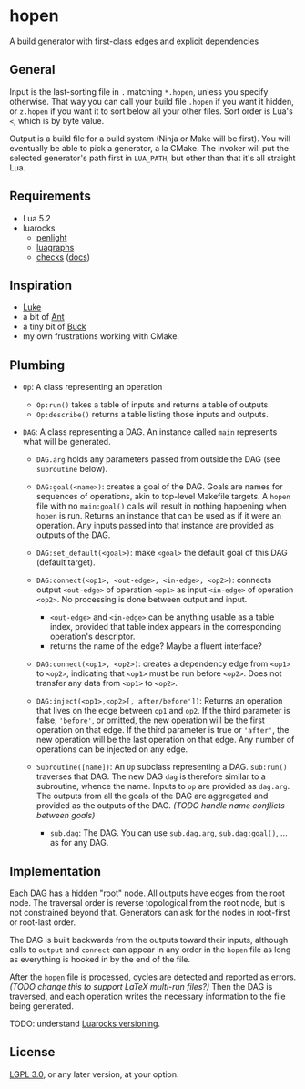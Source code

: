 # hopen

A build generator with first-class edges and explicit dependencies

## General

Input is the last-sorting file in `.` matching `*.hopen`, unless you
specify otherwise.  That way you can call your build file `.hopen` if
you want it hidden, or `z.hopen` if you want it to sort below all your other
files.  Sort order is Lua's `<`, which is by byte value.

Output is a build file for a build system (Ninja or Make will
be first).  You will eventually be able to pick a generator, a la CMake.
The invoker will put the selected generator's path
first in `LUA_PATH`, but other than that it's all straight Lua.

## Requirements

 - Lua 5.2
 - luarocks
   - [penlight](http://stevedonovan.github.io/Penlight/api/index.html)
   - [luagraphs](https://github.com/chen0040/lua-graph)
   - [checks](https://luarocks.org/modules/luarocks/checks)
     ([docs](https://github.com/SierraWireless/luasched/blob/master/c/checks.c))

## Inspiration

 - [Luke](https://github.com/gvvaughan/luke)
 - a bit of [Ant](https://ant.apache.org/)
 - a tiny bit of [Buck](https://buckbuild.com/concept/what_makes_buck_so_fast.html)
 - my own frustrations working with CMake.

## Plumbing

 - `Op`: A class representing an operation
   - `Op:run()` takes a table of inputs and returns a table of outputs.
   - `Op:describe()` returns a table listing those inputs and outputs.

 - `DAG`: A class representing a DAG.  An instance called `main` represents
   what will be generated.
   - `DAG.arg` holds any parameters passed from outside the DAG
     (see `subroutine` below).
   - `DAG:goal(<name>)`: creates a goal of the DAG.  Goals are names
     for sequences of operations, akin to top-level Makefile targets.
     A `hopen` file with no `main:goal()` calls will result in nothing
     happening when `hopen` is run.
     Returns an instance that can be used as if it were an operation.
     Any inputs passed into that instance are provided as outputs of the DAG.
   - `DAG:set_default(<goal>)`: make `<goal>` the default goal of this DAG
     (default target).
   - `DAG:connect(<op1>, <out-edge>, <in-edge>, <op2>)`:
     connects output `<out-edge>` of operation `<op1>` as input `<in-edge>` of
     operation `<op2>`.  No processing is done between output and input.
     - `<out-edge>` and `<in-edge>` can be anything usable as a table index,
       provided that table index appears in the corresponding operation's
       descriptor.
     - returns the name of the edge?  Maybe a fluent interface?
   - `DAG:connect(<op1>, <op2>)`: creates a dependency edge from `<op1>` to
     `<op2>`, indicating that `<op1>` must be run before `<op2>`.
     Does not transfer any data from `<op1>` to `<op2>`.
   - `DAG:inject(<op1>,<op2>[, after/before'])`: Returns an operation that
     lives on the edge between `op1` and `op2`.  If the third parameter is
     false, `'before'`, or omitted, the new operation will be the first
     operation on that edge.  If the third parameter is true or `'after'`,
     the new operation will be the last operation on that edge.  Any number
     of operations can be injected on any edge.

   - `Subroutine([name])`: An `Op` subclass representing a DAG.  `sub:run()`
     traverses that DAG.
     The new DAG `dag` is therefore similar to a subroutine, whence the name.
     Inputs to `op` are provided as `dag.arg`.  The outputs from all the goals
     of the DAG are aggregated and provided as the outputs of the DAG.
     *(TODO handle name conflicts between goals)*
     - `sub.dag`: The DAG.  You can use `sub.dag.arg`, `sub.dag:goal()`, ...
       as for any DAG.

## Implementation

Each DAG has a hidden "root" node.  All outputs have edges from the root node.
The traversal order is reverse topological from the root node,
but is not constrained
beyond that.  Generators can ask for the nodes in root-first or root-last
order.

The DAG is built backwards from the outputs toward their inputs,
although calls to `output` and `connect` can appear in any order in the `hopen`
file as long as everything is hooked in by the end of the file.

After the `hopen` file is processed, cycles are detected and reported as
errors.  *(TODO change this to support LaTeX multi-run files?)*  Then the DAG
is traversed, and each operation writes the necessary information to the
file being generated.

TODO: understand [Luarocks versioning](https://github.com/luarocks/luarocks/blob/master/src/luarocks/core/vers.lua#L72).

## License

[LGPL 3.0](LICENSE), or any later version, at your option.

